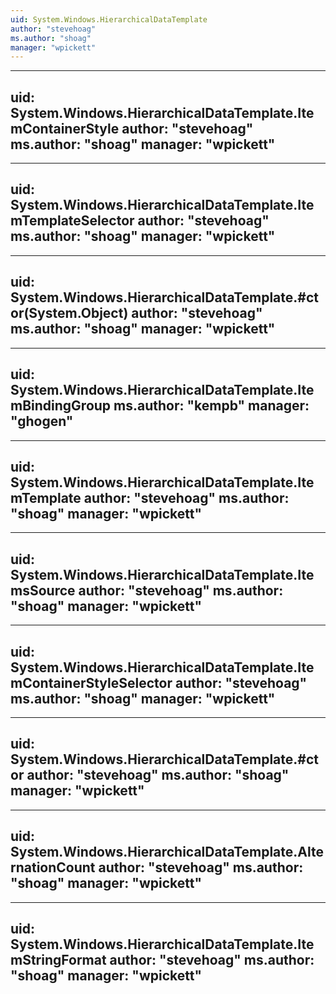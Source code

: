```yaml
---
uid: System.Windows.HierarchicalDataTemplate
author: "stevehoag"
ms.author: "shoag"
manager: "wpickett"
---
```


---
uid: System.Windows.HierarchicalDataTemplate.ItemContainerStyle
author: "stevehoag"
ms.author: "shoag"
manager: "wpickett"
---

---
uid: System.Windows.HierarchicalDataTemplate.ItemTemplateSelector
author: "stevehoag"
ms.author: "shoag"
manager: "wpickett"
---

---
uid: System.Windows.HierarchicalDataTemplate.#ctor(System.Object)
author: "stevehoag"
ms.author: "shoag"
manager: "wpickett"
---

---
uid: System.Windows.HierarchicalDataTemplate.ItemBindingGroup
ms.author: "kempb"
manager: "ghogen"
---

---
uid: System.Windows.HierarchicalDataTemplate.ItemTemplate
author: "stevehoag"
ms.author: "shoag"
manager: "wpickett"
---

---
uid: System.Windows.HierarchicalDataTemplate.ItemsSource
author: "stevehoag"
ms.author: "shoag"
manager: "wpickett"
---

---
uid: System.Windows.HierarchicalDataTemplate.ItemContainerStyleSelector
author: "stevehoag"
ms.author: "shoag"
manager: "wpickett"
---

---
uid: System.Windows.HierarchicalDataTemplate.#ctor
author: "stevehoag"
ms.author: "shoag"
manager: "wpickett"
---

---
uid: System.Windows.HierarchicalDataTemplate.AlternationCount
author: "stevehoag"
ms.author: "shoag"
manager: "wpickett"
---

---
uid: System.Windows.HierarchicalDataTemplate.ItemStringFormat
author: "stevehoag"
ms.author: "shoag"
manager: "wpickett"
---
